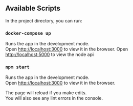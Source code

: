 ## Available Scripts

In the project directory, you can run:

### `docker-compose up`

Runs the app in the development mode.<br />
Open [http://localhost:3000](http://localhost:3000) to view it in the browser.
Open [http://localhost:5000](http://localhost:5000) to view the node api

### `npm start`

Runs the app in the development mode.<br />
Open [http://localhost:3000](http://localhost:3000) to view it in the browser.

The page will reload if you make edits.<br />
You will also see any lint errors in the console.
